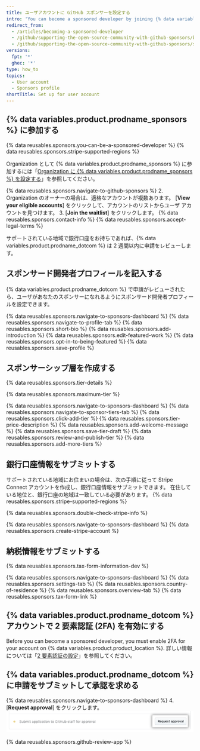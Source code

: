 ```yaml
---
title: ユーザアカウントに GitHub スポンサーを設定する
intro: 'You can become a sponsored developer by joining {% data variables.product.prodname_sponsors %}, completing your sponsored developer profile, creating sponsorship tiers, submitting your bank and tax information, and enabling two-factor authentication for your account on {% data variables.product.product_location %}.'
redirect_from:
  - /articles/becoming-a-sponsored-developer
  - /github/supporting-the-open-source-community-with-github-sponsors/becoming-a-sponsored-developer
  - /github/supporting-the-open-source-community-with-github-sponsors/setting-up-github-sponsors-for-your-user-account
versions:
  fpt: '*'
  ghec: '*'
type: how_to
topics:
  - User account
  - Sponsors profile
shortTitle: Set up for user account
---
```


## {% data variables.product.prodname_sponsors %} に参加する

{% data reusables.sponsors.you-can-be-a-sponsored-developer %} {% data reusables.sponsors.stripe-supported-regions %}

Organization として {% data variables.product.prodname_sponsors %} に参加するには「[Organization に {% data variables.product.prodname_sponsors %} を設定する](/sponsors/receiving-sponsorships-through-github-sponsors/setting-up-github-sponsors-for-your-organization)」を参照してください。

{% data reusables.sponsors.navigate-to-github-sponsors %}
2. Organization のオーナーの場合は、適格なアカウントが複数あります。 [**View your eligible accounts**] をクリックして、アカウントのリストからユーザ アカウントを見つけます。
3. [**Join the waitlist**] をクリックします。
{% data reusables.sponsors.contact-info %}
{% data reusables.sponsors.accept-legal-terms %}

サポートされている地域で銀行口座をお持ちであれば、{% data variables.product.prodname_dotcom %} は 2 週間以内に申請をレビューします。

## スポンサード開発者プロフィールを記入する

{% data variables.product.prodname_dotcom %} で申請がレビューされたら、ユーザがあなたのスポンサーになれるようにスポンサード開発者プロフィールを設定できます。

{% data reusables.sponsors.navigate-to-sponsors-dashboard %}
{% data reusables.sponsors.navigate-to-profile-tab %}
{% data reusables.sponsors.short-bio %}
{% data reusables.sponsors.add-introduction %}
{% data reusables.sponsors.edit-featured-work %}
{% data reusables.sponsors.opt-in-to-being-featured %}
{% data reusables.sponsors.save-profile %}

## スポンサーシップ層を作成する

{% data reusables.sponsors.tier-details %}

{% data reusables.sponsors.maximum-tier %}

{% data reusables.sponsors.navigate-to-sponsors-dashboard %}
{% data reusables.sponsors.navigate-to-sponsor-tiers-tab %}
{% data reusables.sponsors.click-add-tier %}
{% data reusables.sponsors.tier-price-description %}
{% data reusables.sponsors.add-welcome-message %}
{% data reusables.sponsors.save-tier-draft %}
{% data reusables.sponsors.review-and-publish-tier %}
{% data reusables.sponsors.add-more-tiers %}

## 銀行口座情報をサブミットする

サポートされている地域にお住まいの場合は、次の手順に従って Stripe Connect アカウントを作成し、銀行口座情報をサブミットできます。 在住している地位と、銀行口座の地域は一致している必要があります。 {% data reusables.sponsors.stripe-supported-regions %}

{% data reusables.sponsors.double-check-stripe-info %}

{% data reusables.sponsors.navigate-to-sponsors-dashboard %}
{% data reusables.sponsors.create-stripe-account %}

## 納税情報をサブミットする

{% data reusables.sponsors.tax-form-information-dev %}

{% data reusables.sponsors.navigate-to-sponsors-dashboard %}
{% data reusables.sponsors.settings-tab %}
{% data reusables.sponsors.country-of-residence %}
{% data reusables.sponsors.overview-tab %}
{% data reusables.sponsors.tax-form-link %}

## {% data variables.product.prodname_dotcom %} アカウントで 2 要素認証 (2FA) を有効にする

Before you can become a sponsored developer, you must enable 2FA for your account on {% data variables.product.product_location %}. 詳しい情報については「[2 要素認証の設定](/articles/configuring-two-factor-authentication)」を参照してください。

## {% data variables.product.prodname_dotcom %} に申請をサブミットして承認を求める

{% data reusables.sponsors.navigate-to-sponsors-dashboard %}
4. [**Request approval**] をクリックします。 ![[Request approval] ボタン](/assets/images/help/sponsors/request-approval-button.png)

{% data reusables.sponsors.github-review-app %}
